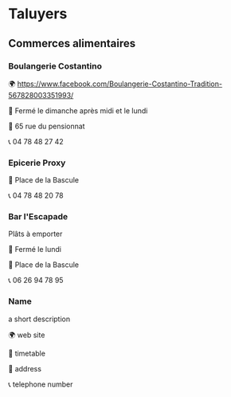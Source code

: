 # Taluyers

## Commerces alimentaires

### Boulangerie Costantino

🌍 https://www.facebook.com/Boulangerie-Costantino-Tradition-567828003351993/

📅 Fermé le dimanche après midi et le lundi

📍 65 rue du pensionnat

📞 04 78 48 27 42

### Epicerie Proxy

📍 Place de la Bascule

📞 04 78 48 20 78

### Bar l'Escapade

Plâts à emporter

📅 Fermé le lundi

📍 Place de la Bascule

📞 06 26 94 78 95

### Name

a short description

🌍 web site

📅 timetable

📍 address

📞 telephone number
